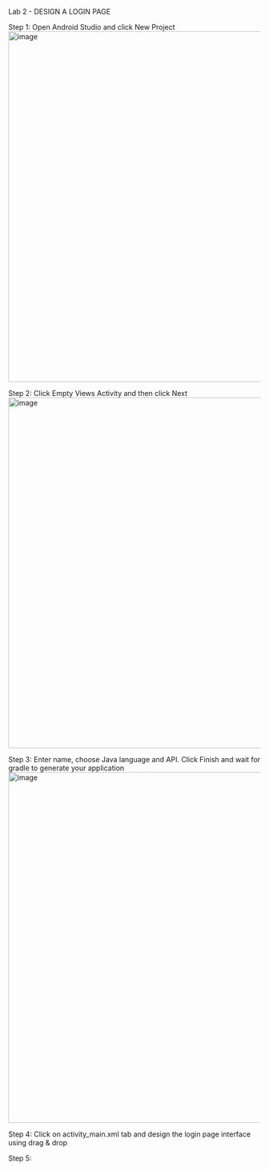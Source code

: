 Lab 2 - DESIGN A LOGIN PAGE

Step 1: Open Android Studio and click New Project
<img src="https://github.com/addff/2310-ICT602/assets/130625491/17376ad7-4ee6-454a-9e0b-3aeda2a1a78a" alt="image" width="700" height="auto">

Step 2: Click Empty Views Activity and then click Next
<img src="" alt="image" width="700" height="auto">

Step 3: Enter name, choose Java language and API. Click Finish and wait for gradle to generate your application
<img src="" alt="image" width="700" height="auto">

Step 4: Click on activity_main.xml tab and design the login page interface using drag & drop 

Step 5: 



